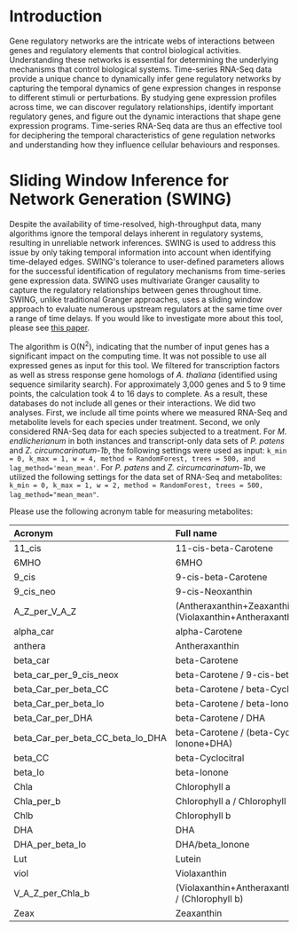 # Introduction

Gene regulatory networks are the intricate webs of interactions between genes and regulatory elements that control biological activities. Understanding these networks is essential for determining the underlying mechanisms that control biological systems. Time-series RNA-Seq data provide a unique chance to dynamically infer gene regulatory networks by capturing the temporal dynamics of gene expression changes in response to different stimuli or perturbations. By studying gene expression profiles across time, we can discover regulatory relationships, identify important regulatory genes, and figure out the dynamic interactions that shape gene expression programs. Time-series RNA-Seq data are thus an effective tool for deciphering the temporal characteristics of gene regulation networks and understanding how they influence cellular behaviours and responses.

# Sliding Window Inference for Network Generation (SWING)

Despite the availability of time-resolved, high-throughput data, many algorithms ignore the temporal delays inherent in regulatory systems, resulting in unreliable network inferences. SWING is used to address this issue by only taking temporal information into account when identifying time-delayed edges. SWING's tolerance to user-defined parameters allows for the successful identification of regulatory mechanisms from time-series gene expression data. SWING uses multivariate Granger causality to capture the regulatory relationships between genes throughout time. SWING, unlike traditional Granger approaches, uses a sliding window approach to evaluate numerous upstream regulators at the same time over a range of time delays. If you would like to investigate more about this tool, please see [this paper](https://doi.org/10.1073/pnas.1710936115).

The algorithm is O(N<sup>2</sup>), indicating that the number of input genes has a significant impact on the computing time. It was not possible to use all expressed genes as input for this tool. We filtered for transcription factors as well as stress response gene homologs of *A. thaliana* (identified using sequence similarity search). For approximately 3,000 genes and 5 to 9 time points, the calculation took 4 to 16 days to complete. As a result, these databases do not include all genes or their interactions. We did two analyses. First, we include all time points where we measured RNA-Seq and metabolite levels for each species under treatment. Second, we only considered RNA-Seq data for each species subjected to a treatment. For *M. endlicherianum* in both instances and transcript-only data sets of *P. patens* and *Z. circumcarinatum-1b*, the following settings were used as input: `k_min = 0, k_max = 1, w = 4, method = RandomForest, trees = 500, and lag_method='mean_mean'`. For *P. patens* and *Z. circumcarinatum-1b*, we utilized the following settings for the data set of RNA-Seq and metabolites: `k_min = 0, k_max = 1, w = 2, method = RandomForest, trees = 500, lag_method="mean_mean"`.

Please use the following acronym table for measuring metabolites:

| Acronym | Full name |
|:---------------|:------|
| 11_cis | 11-cis-beta-Carotene |
| 6MHO | 6MHO |
| 9_cis | 9-cis-beta-Carotene |
| 9_cis_neo | 9-cis-Neoxanthin |
| A_Z_per_V_A_Z | (Antheraxanthin+Zeaxanthin) / (Violaxanthin+Antheraxanthin+Zeaxanthin) |
| alpha_car | alpha-Carotene |
| anthera | Antheraxanthin |
| beta_car | beta-Carotene |
| beta_car_per_9_cis_neox | beta-Carotene / 9-cis-beta-Carotene |
| beta_Car_per_beta_CC | beta-Carotene / beta-Cyclocitral |
| beta_Car_per_beta_Io | beta-Carotene / beta-Ionone |
| beta_Car_per_DHA | beta-Carotene / DHA |
| beta_Car_per_beta_CC_beta_Io_DHA | beta-Carotene / (beta-Cyclocitral+beta-Ionone+DHA) |
| beta_CC | beta-Cyclocitral |
| beta_Io | beta-Ionone |
| Chla | Chlorophyll a |
| Chla_per_b | Chlorophyll a / Chlorophyll b |
| Chlb | Chlorophyll b |
| DHA | DHA |
| DHA_per_beta_Io | DHA/beta_Ionone |
| Lut | Lutein |
| viol | Violaxanthin |
| V_A_Z_per_Chla_b | (Violaxanthin+Antheraxanthin+Zeaxanthin) / (Chlorophyll b) |
| Zeax | Zeaxanthin |